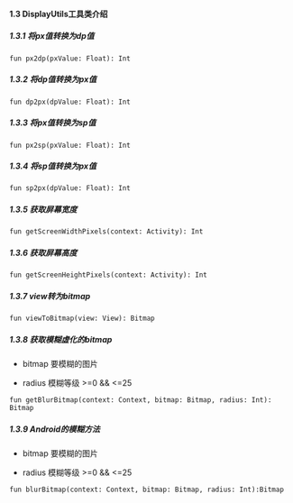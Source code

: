 
#### 1.3 DisplayUtils工具类介绍

##### 1.3.1 将px值转换为dp值

```
fun px2dp(pxValue: Float): Int
```

##### 1.3.2 将dp值转换为px值

```
fun dp2px(dpValue: Float): Int
```

##### 1.3.3 将px值转换为sp值

```
fun px2sp(pxValue: Float): Int
```

##### 1.3.4 将sp值转换为px值

```
fun sp2px(dpValue: Float): Int 
```

##### 1.3.5 获取屏幕宽度

```
fun getScreenWidthPixels(context: Activity): Int
```

##### 1.3.6 获取屏幕高度

```
fun getScreenHeightPixels(context: Activity): Int 
```

##### 1.3.7 view转为bitmap

```
fun viewToBitmap(view: View): Bitmap
```

##### 1.3.8 获取模糊虚化的bitmap

- bitmap  要模糊的图片

- radius  模糊等级 >=0 && <=25

```
fun getBlurBitmap(context: Context, bitmap: Bitmap, radius: Int): Bitmap
```

##### 1.3.9 Android的模糊方法

- bitmap  要模糊的图片

- radius  模糊等级 >=0 && <=25

```
fun blurBitmap(context: Context, bitmap: Bitmap, radius: Int):Bitmap
```
